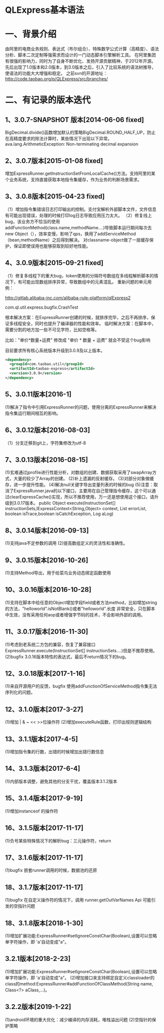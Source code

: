 # QLExpress基本语法

# 一、背景介绍

由阿里的电商业务规则、表达式（布尔组合）、特殊数学公式计算（高精度）、语法分析、脚本二次定制等强需求而设计的一门动态脚本引擎解析工具。
在阿里集团有很强的影响力，同时为了自身不断优化、发扬开源贡献精神，于2012年开源。
先后出现了1.0版本和2.0版本，到3.0版本之后，引入了比较系统的语法树推导，使语法的功能大大增强和稳定。
之前svn的开源地址： http://code.taobao.org/p/QLExpress/src/branches/

# 二、有记录的版本迭代

## 1、3.0.7-SNAPSHOT 版本[2014-06-06 fixed]
BigDecimal.divide()函数增加默认的策略BigDecimal.ROUND_HALF_UP，防止在高精度要求的除法计算时，某些情况下出现以下异常。
ava.lang.ArithmeticException: Non-terminating decimal expansion

## 2、3.0.7版本[2015-01-08 fixed]
增加ExpressRunner.getInstructionSetFromLocalCache()方法。支持阿里的某个业务系统，支持直接获取本地指令集缓存，作为业务的判断场景需求。

## 3、3.0.8版本[2015-04-23 fixed]
（1）增加指令集错误日志打印输出的控制。支付宝解析外部脚本文件，文件信息有可能出现错误，处理的时候打印log日志导致应用压力太大。
（2）修复线上bug，该业务方不恰当的使用addFunctionMethod(class.name,methodName....)导致脚本运行期间每次去new Object（），效率变慢，影响了qps，换用了addServiceMethod（bean,methodName）之后得到解决。
对classname-object做了一层缓存保护，保证即使误用也能够获取到较好地性能。

## 4、3.0.9版本[2015-09-21 fixed] 
（1）修复多线程下的重大bug，token使用的分隔符号数组在多线程解析脚本的情况下，有可能出现数组排序异常，导致数组中的元素混乱。
重新问题的单元用例：

http://gitlab.alibaba-inc.com/alibaba-rule-platform/qlExpress2

com.ql.util.express.bugfix.CrashTest

根本解决方案：在ExpressRunner创建的时候，就排序完毕，之后不再排序，保证多线程安全，同时也提升了编译器的性能和效率。
临时解决方案：在脚本中，需要分割的地方加一些不可见字符，比如空格等。

比如："单价*数量+运费"   修改成 "单价 * 数量 + 运费" 就会不受这个bug影响

目前要求所有核心系统版本升级到3.0.9及以上版本。
```xml
<dependency>
  <groupId>com.taobao.util</groupId>
  <artifactId>taobao-express</artifactId>
  <version>3.0.9</version>
</dependency>
```
 



## 5、3.0.11版本[2016-1]
(1)解决了指令中引用ExpressRunner的问题，使用分离的ExpressRunner来解决指令集运行期间相互的影响。

## 6、3.0.12版本[2016-08-03]
（1）分支迁移到git上，字符集修改为utf-8

## 7、3.0.13版本[2016-08-15]
(1)玄难通过jprofile进行性能分析，对数组的创建、数据获取采用了swapArray方式，大量的较少了Array的创建。
(2)补上遗漏的反射缓存。
(3)对部分对象做缓存，进一步提升性能。
(4)解决null关键字导出变量列表的时候的bug
(5)注意：取消了ExpressRunner.java的以下接口，主要用在自己管理指令缓存，这个可以通过clearExpressCache()实现，所以不推荐使用，万一还是想使用这个接口，请升级到3.0.17版本。
public Object execute(InstructionSet[] instructionSets,IExpressContext<String,Object> context, List<String> errorList,
                 boolean isTrace,boolean isCatchException, Log aLog)
 



## 8、3.0.14版本[2016-09-13]
(1)支持java不定参数的调用
(2)提高数组定义的灵活性和准确性。

## 9、3.0.15版本[2016-10-26]
(1)支持Method导出，用于给菜鸟业务动态绑定函数使用

## 10、3.0.16版本[2016-10-28]
(1)支持在脚本中给任意的Object增加字段field或者方法method，比如增加string的方法，"helloworld".isNotBlank()或者"helloworld".长度  非常安全，只在脚本中生效，没有采用任何aop或者增强字节码的技术，不会影响外部的调用。

## 11、3.0.17版本[2016-11-30]
(1)考虑到老系统二方包的兼容，恢复了兼容接口ExpressRunner.execute(InstructionSet[] instructionSets....)但是不推荐使用。
(2)bugfix 3.0.16版本特性的表达式，最后不return情况下的bug。

## 12、3.0.18版本[2017-1-16]
(1)来自开源用户的反馈，bugfix 使用addFunctionOfServiceMethod指令集无法序列化的问题。

## 12、3.1.0版本[2017-3-27]
(1)增加 | & ~ << >>位操作符
(2)增加executeRule函数，打印出规则逻辑结构

## 13、3.1.1版本[2017-4-5]
(1)增加指令集的行数，出错的时候增加出错行数信息

## 14、3.1.3版本[2017-6-4]
(1)内部版本调整，避免其他的分支干扰，覆盖版本3.1.2版本

## 15、3.1.4版本[2017-9-19]
(1)增加instanceof 的操作符

## 16、3.1.5版本[2017-11-17]
(1)负号某些特殊情况下的解析bug：三元操作符，return

## 17、3.1.6版本[2017-11-17]
(1)bugfix 嵌套runner调用的时候，数据池的还原

## 18、3.1.7版本[2017-11-17]
(1)bugfix 在自定义操作符的情况下，调用 runner.getOutVarNames Api 可能引发的空指针问题

## 18、3.1.8版本[2018-1-30]
(1)增加扩展功能:ExpressRunner#setIgnoreConstChar(Boolean),设置可以忽略单字符操作，即 'a'自动变成"a"。

## 3.2.1版本[2018-2-23]
(1)增加扩展功能:ExpressRunner#setIgnoreConstChar(Boolean),设置可以忽略单字符操作，即 'a'自动变成"a"。
(2)增加接口来支持绑定自定义classloader的class的method:ExpressRunner#addFunctionOfClassMethod(String name, Class<?> aClass,...)。

## 3.2.2版本[2019-1-22]
(1)android环境的重大优化：减少编译的内存消耗，堆栈溢出问题
(2)空指针的保护策略
